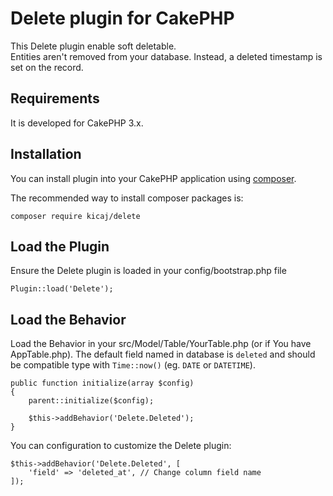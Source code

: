 # Delete plugin for CakePHP

This Delete plugin enable soft deletable.  
Entities aren't removed from your database. Instead, a deleted timestamp is set on the record.

## Requirements

It is developed for CakePHP 3.x.

## Installation

You can install plugin into your CakePHP application using [composer](http://getcomposer.org).

The recommended way to install composer packages is:

```
composer require kicaj/delete
```

Load the Plugin
-----------

Ensure the Delete plugin is loaded in your config/bootstrap.php file

```
Plugin::load('Delete');
```

Load the Behavior
---------------------

Load the Behavior in your src/Model/Table/YourTable.php (or if You have AppTable.php). The default field named in database is `deleted` and should be compatible type with `Time::now()` (eg. `DATE` or `DATETIME`).

```
public function initialize(array $config)
{
    parent::initialize($config);

    $this->addBehavior('Delete.Deleted');
}
```
You can configuration to customize the Delete plugin:
```
$this->addBehavior('Delete.Deleted', [
    'field' => 'deleted_at', // Change column field name
]);
```
